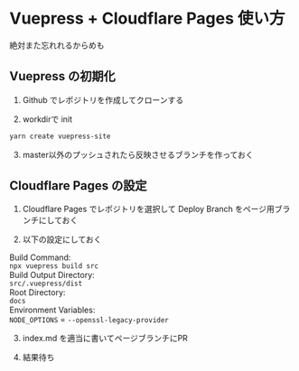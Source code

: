 # Vuepress + Cloudflare Pages 使い方

絶対また忘れれるからめも

## Vuepress の初期化

1. Github でレポジトリを作成してクローンする

2. workdirで init

```bash
yarn create vuepress-site
```

3. master以外のプッシュされたら反映させるブランチを作っておく

## Cloudflare Pages の設定

1. Cloudflare Pages でレポジトリを選択して Deploy Branch をページ用ブランチにしておく

2. 以下の設定にしておく
    
Build Command:   
`npx vuepress build src`  
Build Output Directory:   
`src/.vuepress/dist`  
Root Directory:  
`docs`  
Environment Variables:  
`NODE_OPTIONS` = `--openssl-legacy-provider`  

3. index.md を適当に書いてページブランチにPR

4. 結果待ち